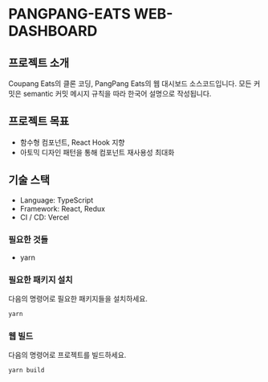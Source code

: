 # PANGPANG-EATS WEB-DASHBOARD

## 프로젝트 소개

Coupang Eats의 클론 코딩, PangPang Eats의 웹 대시보드 소스코드입니다.
모든 커밋은 semantic 커밋 메시지 규칙을 따라 한국어 설명으로 작성됩니다.

## 프로젝트 목표

-   함수형 컴포넌트, React Hook 지향
-   아토믹 디자인 패턴을 통해 컴포넌트 재사용성 최대화

## 기술 스택

-   Language: TypeScript
-   Framework: React, Redux
-   CI / CD: Vercel

### 필요한 것들

-   yarn

### 필요한 패키지 설치

다음의 명령어로 필요한 패키지들을 설치하세요.

```sh
yarn
```

### 웹 빌드

다음의 명령어로 프로젝트를 빌드하세요.

```sh
yarn build
```
